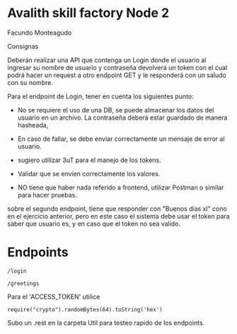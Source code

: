 # Avalith skill factory Node 2

<p>Facundo Monteagudo</p>

<p>Consignas</p>

Deberán realizar una API que contenga un Login donde el usuario al ingresar su nombre de usuario y contraseña devolverá un
token con el cual podrá hacer un request a otro endpoint GET y le responderá con un saludo con su nombre.

Para el endpoint de Login, tener en cuenta los siguientes punto:

- No se requiere el uso de una DB, se puede almacenar los datos del usuario en un archivo. La contraseña deberá
  estar guardado de manera hasheada,
- En caso de fallar, se debe enviar correctamente un mensaje de error al usuario.

- sugiero utilizar 3uT para el manejo de los tokens.

- Validar que se envíen correctamente los valores.

- NO tiene que haber nada referido a frontend, utilizar Postman o similar para hacer pruebas.

sobre el segundo endpoint, tiene que responder con "Buenos dias xl" cono en el ejercicio anterior, pero en este
caso el sistema debe usar el token para saber que usuario es, y en caso que el token no sea valido.

# Endpoints

```
/login
```

```
/greetings
```

Para el 'ACCESS_TOKEN' utilice

```
require("crypto").randomBytes(64).toString('hex')
```

Subo un .rest en la carpeta Util para testeo rapido de los endpoints.
